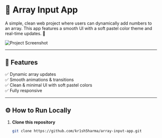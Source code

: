 # 🎨 Array Input App  

A simple, clean web project where users can dynamically add numbers to an array. This app features a smooth UI with a soft pastel color theme and real-time updates. 🚀  

![Project Screenshot](https://via.placeholder.com/800x400)  

---

## 🌟 Features  
✅ Dynamic array updates  
✅ Smooth animations & transitions  
✅ Clean & minimal UI with soft pastel colors  
✅ Fully responsive  

---

## ⚙️ How to Run Locally  
1. **Clone this repository**  
   ```sh
   git clone https://github.com/kr1sh5harma/array-input-app.git
